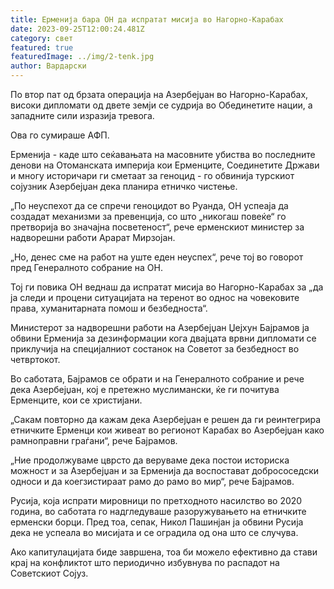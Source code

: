 ```yaml
---
title: Ерменија бара ОН да испратат мисија во Нагорно-Карабах
date: 2023-09-25T12:00:24.481Z
category: свет
featured: true
featuredImage: ../img/2-tenk.jpg
author: Вардарски
---
```

По втор пат од брзата операција на Азербејџан во Нагорно-Карабах, високи дипломати од двете земји се судрија во Обединетите нации, а западните сили изразија тревога.

Ова го сумираше АФП.

Ерменија - каде што сеќавањата на масовните убиства во последните денови на Отоманската империја кои Ерменците, Соединетите Држави и многу историчари ги сметаат за геноцид - го обвинија турскиот сојузник Азербејџан дека планира етничко чистење.

„По неуспехот да се спречи геноцидот во Руанда, ОН успеаја да создадат механизми за превенција, со што „никогаш повеќе“ го претворија во значајна посветеност“, рече ерменскиот министер за надворешни работи Арарат Мирзојан.

„Но, денес сме на работ на уште еден неуспех“, рече тој во говорот пред Генералното собрание на ОН.

Тој ги повика ОН веднаш да испратат мисија во Нагорно-Карабах за „да ја следи и процени ситуацијата на теренот во однос на човековите права, хуманитарната помош и безбедноста“.

Министерот за надворешни работи на Азербејџан Џејхун Бајрамов ја обвини Ерменија за дезинформации кога двајцата врвни дипломати се приклучија на специјалниот состанок на Советот за безбедност во четвртокот.

Во саботата, Бајрамов се обрати и на Генералното собрание и рече дека Азербејџан, кој е претежно муслимански, ќе ги почитува Ерменците, кои се христијани.

„Сакам повторно да кажам дека Азербејџан е решен да ги реинтегрира етничките Ерменци кои живеат во регионот Карабах во Азербејџан како рамноправни граѓани“, рече Бајрамов.

„Ние продолжуваме цврсто да веруваме дека постои историска можност и за Азербејџан и за Ерменија да воспостават добрососедски односи и да коегзистираат рамо до рамо во мир“, рече Бајрамов.

Русија, која испрати мировници по претходното насилство во 2020 година, во саботата го надгледуваше разоружувањето на етничките ерменски борци. Пред тоа, сепак, Никол Пашинјан ја обвини Русија дека не успеала во мисијата и се оградила од она што се случува.

Ако капитулацијата биде завршена, тоа би можело ефективно да стави крај на конфликтот што периодично избувнува по распадот на Советскиот Сојуз.